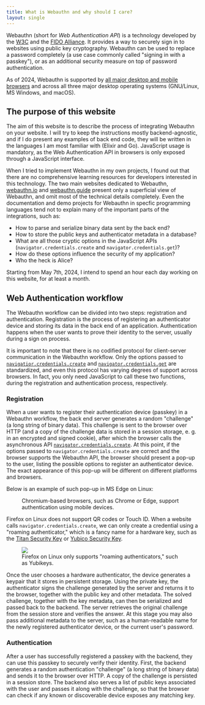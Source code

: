 ```yaml
---
title: What is Webauthn and why should I care?
layout: single
---
```


Webauthn (short for _Web Authentication API_) is a technology developed by the [W3C](https://www.w3.org/) and the [FIDO Alliance](https://fidoalliance.org/).
It provides a way to securely sign in to websites using public key cryptography.
Webauthn can be used to replace a password completely (a use case commonly called "signing in with a passkey"), or as an additional security measure on top of password authentication.

As of 2024, Webauthn is supported by [all major desktop and mobile browsers](https://caniuse.com/webauthn) and across all three major desktop operating systems (GNU/Linux, MS Windows, and macOS).

## The purpose of this website

The aim of this website is to describe the process of integrating Webauthn on your website.
I will try to keep the instructions mostly backend-agnostic, and if I do present any examples of back end code, they will be written in the languages I am most familiar with (Elixir and Go).
JavaScript usage is mandatory, as the Web Authentication API in browsers is only exposed through a JavaScript interface.

When I tried to implement Webauthn in my own projects, I found out that there are no comprehensive learning resources for developers interested in this technology.
The two main websites dedicated to Webauthn, [webauthn.io](https://webauthn.io/) and [webauthn.guide](https://webauthn.guide/) present only a superficial view of Webauthn, and omit most of the technical details completely.
Even the documentation and demo projects for Webauthn in specfic programming languages tend not to explain many of the important parts of the integrations, such as:

- How to parse and serialize binary data sent by the back end?
- How to store the public keys and authenticator metadata in a database?
- What are all those cryptic options in the JavaScript APIs (`navigator.credentials.create` and `navigator.credentials.get`)?
- How do these options influence the security of my application?
- Who the heck is Alice?

Starting from May 7th, 2024, I intend to spend an hour each day working on this website, for at least a month.

## Web Authentication workflow

The Webauthn workflow can be divided into two steps: registration and authentication.
Registration is the process of registering an authenticator device and storing its data in the back end of an application.
Authentication happens when the user wants to prove their identity to the server, usually during a sign on process.

It is important to note that there is no codified protocol for client-server communication in the Webauthn workflow.
Only the options passed to [`navigatior.credentials.create`](https://developer.mozilla.org/en-US/docs/Web/API/CredentialsContainer/create) and [`navigator.credentials.get`](https://developer.mozilla.org/en-US/docs/Web/API/CredentialsContainer/get) are standardized, and even this protocol has varying degrees of support across browsers.
In fact, you only need JavaScript to call these two functions, during the registration and authentication process, respectively.

### Registration

When a user wants to register their authentication device (passkey) in a Webauthn workflow, the back end server generates a random "challenge" (a long string of binary data).
This challenge is sent to the browser over HTTP (and a copy of the challenge data is stored in a session storage, e. g. in an encrypted and signed cookie), after which the browser calls the asynchronous API [`navigator.credentials.create`](https://developer.mozilla.org/en-US/docs/Web/API/CredentialsContainer/create).
At this point, if the options passed to `navigator.credentials.create` are correct and the browser supports the Webauthn API, the browser should present a pop-up to the user, listing the possible options to register an authenticator device.
The exact appearance of this pop-up will be different on different platforms and browsers.

Below is an example of such pop-up in MS Edge on Linux:

<figure>
<img src="/qr-edge-linux.png" alt="" />
<figcaption>Chromium-based browsers, such as Chrome or Edge, support authentication using mobile devices.</figcaption>
</figure>

Firefox on Linux does not support QR codes or Touch ID. When a website calls `navigator.credentials.create`, we can only create a credential using a "roaming authenticator," which is a fancy name for a hardware key, such as the [Titan Security Key](https://store.google.com/us/product/titan_security_key?hl=en-US) or [Yubico Security Key](https://www.yubico.com/us/product/security-key-c-nfc-by-yubico-black/).

<figure>
<img src="/popup-firefox-linux.png" />
<figcaption>Firefox on Linux only supports "roaming authenticators," such as Yubikeys.</figcaption>
</figure>

Once the user chooses a hardware authenticator, the device generates a keypair that it stores in persistent storage.
Using the private key, the authenticator signs the challenge generated by the server and returns it to the browser, together with the public key and other metadata.
The solved challenge, together with the key metadata, can then be serialized and passed back to the backend. The server retrieves the original challenge from the session store and verifies the answer.
At this stage you may also pass additional metadata to the server, such as a human-readable name for the newly registered authenticator device, or the current user's password.

### Authentication

After a user has successfully registered a passkey with the backend, they can use this passkey to securely verify their identity.
First, the backend generates a random authentication "challenge" (a long string of binary data) and sends it to the browser over HTTP. A copy of the challenge is persisted in a session store.
The backend also serves a list of public keys associated with the user and passes it along with the challenge, so that the browser can check if any known or discoverable device exposes any matching key.
